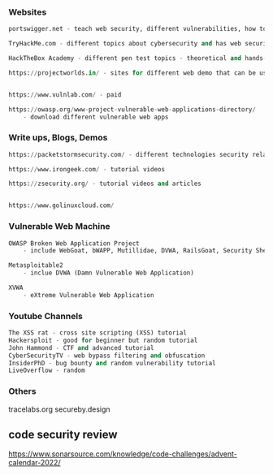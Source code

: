 ### Websites 
```python
portswigger.net - teach web security, different vulnerabilities, how to exploit them and defend them, it also has an application for web pentest/ bug bounty

TryHackMe.com - different topics about cybersecurity and has web security - theoretical and hands-on

HackTheBox Academy - different pen test topics - theoretical and hands-on.

https://projectworlds.in/ - sites for different web demo that can be used to test security vulnerabilities 


https://www.vulnlab.com/ - paid

https://owasp.org/www-project-vulnerable-web-applications-directory/
	- download different vulnerable web apps

```



### Write ups, Blogs, Demos
```python
https://packetstormsecurity.com/ - different technologies security related - updates, exploitation, etc.

https://www.irongeek.com/ - tutorial videos

https://zsecurity.org/ - tutorial videos and articles


https://www.golinuxcloud.com/
```



### Vulnerable Web Machine
```python
OWASP Broken Web Application Project
	- include WebGoat, bWAPP, Mutillidae, DVWA, RailsGoat, Security Shepherd

Metasploitable2
	- inclue DVWA (Damn Vulnerable Web Application)

XVWA 
	- eXtreme Vulnerable Web Application
```



### Youtube Channels
```python
The XSS rat - cross site scripting (XSS) tutorial
Hackersploit - good for beginner but random tutorial
John Hammond - CTF and advanced tutorial
CyberSecurityTV - web bypass filtering and obfuscation
InsiderPhD - bug bounty and random vulnerability tutorial
LiveOverflow - random 

```


### Others
tracelabs.org
secureby.design




## code security review
https://www.sonarsource.com/knowledge/code-challenges/advent-calendar-2022/

